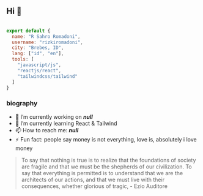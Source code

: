 <!-- **rizkiromadoni/rizkiromadoni** is a ✨ _special_ ✨ repository because its `README.md` (this file) appears on your GitHub profile.

Here are some ideas to get you started:

- 🔭 I’m currently working on ...
- 🌱 I’m currently learning ...
- 👯 I’m looking to collaborate on ...
- 🤔 I’m looking for help with ...
- 💬 Ask me about ...
- 📫 How to reach me: ...
- 😄 Pronouns: ...
- ⚡ Fun fact: ... --->

## Hi 👋
```javascript

export default {
  name: "R Sahro Romadoni",
  username: "rizkiromadoni",
  city: "Brebes, ID",
  lang: ["id", "en"],
  tools: [
    "javascript/js",
    "reactjs/react",
    "tailwindcss/tailwind"
  ]
}

```

### biography
- 🔭 I’m currently working on ***null***
- 🌱 I’m currently learning React & Tailwind
- 📫 How to reach me: ***null***
- ⚡ Fun fact: people say money is not everything, love is, absolutely i love money

> To say that nothing is true is to realize that the foundations of society are fragile and that we must be the shepherds of our civilization. To say that everything is permitted is to understand that we are the architects of our actions, and that we must live with their consequences, whether glorious of tragic, - Ezio Auditore

